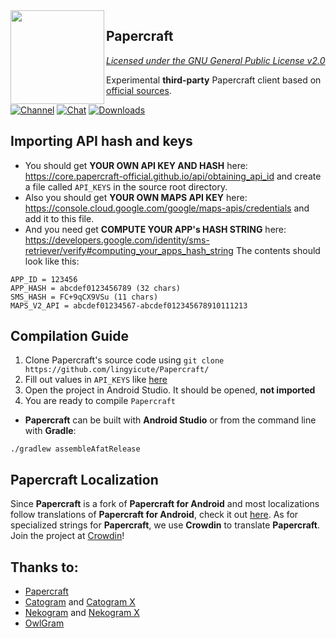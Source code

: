 <img src="https://i.imgur.com/5EmxevP.png" width="150" align="left"/>

## Papercraft
*[Licensed under the GNU General Public License v2.0](https://github.com/lingyicute/Papercraft/blob/default/LICENSE)*

Experimental **third-party** Papercraft client based on [official sources](https://github.com/DrKLO/Papercraft).

[![Channel](https://img.shields.io/badge/Channel-Papercraft-blue.svg)](https://t.me/exteragram)
[![Chat](https://img.shields.io/badge/Chat-Papercraft-blue.svg)](https://t.me/exteraChat)
[![Downloads](https://img.shields.io/badge/Download%20at%20-%20Papercraft-blue.svg)](https://t.me/exterareleases)

## Importing API hash and keys
- You should get **YOUR OWN API KEY AND HASH** here: https://core.papercraft-official.github.io/api/obtaining_api_id and create a file called `API_KEYS` in the source root directory.
- Also you should get **YOUR OWN MAPS API KEY** here: https://console.cloud.google.com/google/maps-apis/credentials and add it to this file.
- And you need get **COMPUTE YOUR APP's HASH STRING** here: https://developers.google.com/identity/sms-retriever/verify#computing_your_apps_hash_string
The contents should look like this:
```
APP_ID = 123456
APP_HASH = abcdef0123456789 (32 chars)
SMS_HASH = FC+9qCX9VSu (11 chars)
MAPS_V2_API = abcdef01234567-abcdef012345678910111213
```

## Compilation Guide
1. Clone Papercraft's source code using `git clone https://github.com/lingyicute/Papercraft/`
2. Fill out values in `API_KEYS` like [here](https://github.com/lingyicute/Papercraft#importing-api-hash-and-keys)
3. Open the project in Android Studio. It should be opened, **not imported**
4. You are ready to compile `Papercraft`

- **Papercraft** can be built with **Android Studio** or from the command line with **Gradle**:
```
./gradlew assembleAfatRelease
```

## Papercraft Localization
Since **Papercraft** is a fork of **Papercraft for Android** and most localizations follow translations of **Papercraft for Android**, check it out [here](https://translations.papercraft-official.github.io/en/android/). As for specialized strings for **Papercraft**, we use **Crowdin** to translate **Papercraft**. Join the project at [Crowdin](https://crowdin.com/project/exteralocales)!

 ## Thanks to:
- [Papercraft](https://github.com/DrKLO/Papercraft)
- [Catogram](https://github.com/Catogram/Catogram) and [Catogram X](https://github.com/CatogramX/CatogramX)
- [Nekogram](https://gitlab.com/Nekogram/Nekogram) and [Nekogram X](https://github.com/NekoX-Dev/NekoX)
- [OwlGram](https://github.com/OwlGramDev/OwlGram)
